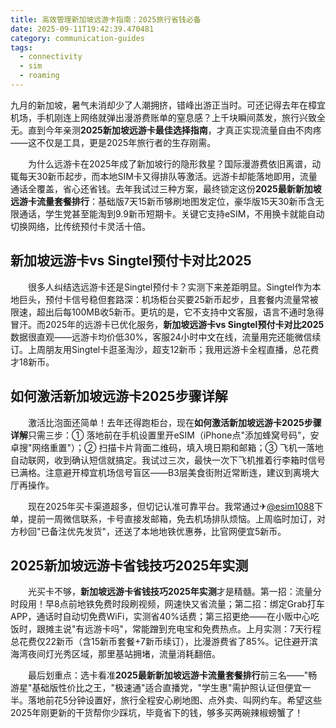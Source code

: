 ```yaml
---
title: 高效管理新加坡远游卡指南：2025旅行省钱必备
date: 2025-09-11T19:42:39.470481
category: communication-guides
tags:
  - connectivity
  - sim
  - roaming
---
```


九月的新加坡，暑气未消却少了人潮拥挤，错峰出游正当时。可还记得去年在樟宜机场，手机刚连上网络就弹出漫游费账单的窒息感？上千块瞬间蒸发，旅行兴致全无。直到今年亲测**2025新加坡远游卡最佳选择指南**，才真正实现流量自由不肉疼——这不仅是工具，更是2025年旅行者的生存刚需。

　　为什么远游卡在2025年成了新加坡行的隐形救星？国际漫游费依旧离谱，动辄每天30新币起步，而本地SIM卡又得排队等激活。远游卡却能落地即用，流量通话全覆盖，省心还省钱。去年我试过三种方案，最终锁定这份**2025最新新加坡远游卡流量套餐排行**：基础版7天15新币够刷地图发定位，豪华版15天30新币含无限通话，学生党甚至能淘到9.9新币短期卡。关键它支持eSIM，不用换卡就能自动切换网络，比传统预付卡灵活十倍。

## 新加坡远游卡vs Singtel预付卡对比2025

　　很多人纠结选远游卡还是Singtel预付卡？实测下来差距明显。Singtel作为本地巨头，预付卡信号稳但套路深：机场柜台买要25新币起步，且套餐内流量常被限速，超出后每100MB收5新币。更坑的是，它不支持中文客服，语言不通时急得冒汗。而2025年的远游卡已优化服务，**新加坡远游卡vs Singtel预付卡对比2025**数据很直观——远游卡均价低30%，客服24小时中文在线，流量用完还能微信续订。上周朋友用Singtel卡逛圣淘沙，超支12新币；我用远游卡全程直播，总花费才18新币。

## 如何激活新加坡远游卡2025步骤详解

　　激活比泡面还简单！去年还得跑柜台，现在**如何激活新加坡远游卡2025步骤详解**只需三步：① 落地前在手机设置里开eSIM（iPhone点"添加蜂窝号码"，安卓搜"网络重置"）；② 扫描卡片背面二维码，填入境日期和邮箱；③ 飞机一落地自动联网，收到确认短信就搞定。我试过三次，最快一次下飞机推着行李箱时信号已满格。注意避开樟宜机场信号盲区——B3层美食街附近常断连，建议到离境大厅再操作。

　　现在2025年买卡渠道超多，但切记认准可靠平台。我常通过✈[@esim1088](https://t.me/s/esim1088)下单，提前一周微信联系，卡号直接发邮箱，免去机场排队烦恼。上周临时加订，对方秒回"已备注优先发货"，还送了本地地铁优惠券，比官网便宜5新币。

## 2025新加坡远游卡省钱技巧2025年实测

　　光买卡不够，**新加坡远游卡省钱技巧2025年实测**才是精髓。第一招：流量分时段用！早8点前地铁免费时段刷视频，网速快又省流量；第二招：绑定Grab打车APP，通话时自动切免费WiFi，实测省40%话费；第三招更绝——在小贩中心吃饭时，跟摊主说"有远游卡吗"，常能蹭到充电宝和免费热点。上月实测：7天行程总花费仅22新币（含15新币套餐+7新币续订），比漫游费省了85%。记住避开滨海湾夜间灯光秀区域，那里基站拥堵，流量消耗翻倍。

　　最后划重点：选卡看准**2025最新新加坡远游卡流量套餐排行**前三名——"畅游星"基础版性价比之王，"极速通"适合直播党，"学生惠"需护照认证但便宜一半。落地前花5分钟设置好，旅行全程安心刷地图、点外卖、叫网约车。希望这些2025年刚更新的干货帮你少踩坑，毕竟省下的钱，够多买两碗辣椒螃蟹了！